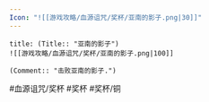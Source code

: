 ```yaml
---
Icon: "![[游戏攻略/血源诅咒/奖杯/亚南的影子.png|30]]"
---
```

```ad-common-bronze-trophy
title: (Title:: "亚南的影子")
![[游戏攻略/血源诅咒/奖杯/亚南的影子.png|100]]

(Comment:: "击败亚南的影子.")
```

#血源诅咒/奖杯 #奖杯 #奖杯/铜
